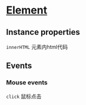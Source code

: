 # [Element](https://developer.mozilla.org/en-US/docs/Web/API/Element)

## Instance properties

`innerHTML` 元素内html代码

## Events

### Mouse events

`click` 鼠标点击
